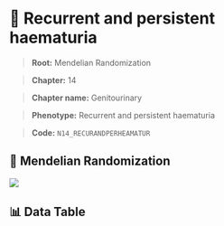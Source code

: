 # 🧪 Recurrent and persistent haematuria

> **Root:** Mendelian Randomization

> **Chapter:** 14  

> **Chapter name:** Genitourinary

> **Phenotype:** Recurrent and persistent haematuria  

> **Code:** `N14_RECURANDPERHEAMATUR`

## 🧬 Mendelian Randomization  

<img src="/MR/Figures/Forward/N14_RECURANDPERHEAMATUR.png"/>

## 📊 Data Table

<CsvTableMRF src="/public/MR/Data/Forward/N14_RECURANDPERHEAMATUR.csv"/>
